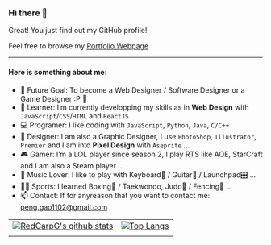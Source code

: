 ### Hi there 👋

Great! You just find out my GitHub profile!

Feel free to browse my [Portfolio Webpage](https://redcarpg.github.io/)

--------------------------------------------------------------

#### Here is something about me:

- 🔮 Future Goal: To become a Web Designer / Software Designer or a Game Designer :P 🎯
- 🌱 Learner: I’m currently developping my skills as in **Web Design** with `JavaScript`/`CSS`/`HTML` and `ReactJS`
- 💻 Programer: I like coding with `JavaScript`, `Python`, `Java`, `C/C++`
- 🎨 Designer: I am also a Graphic Designer, I use `PhotoShop`, `Illustrator`, `Premier` and I am into **Pixel Design** with `Aseprite` ...
- 🎮 Gamer: I’m a LOL player since season 2, I play RTS like AOE, StarCraft and I am also a Steam player ...
- 🎵 Music Lover: I like to play with Keyboard🎹 / Guitar🎸 / Launchpad🎛 ...
- 🏃‍♂️ Sports: I learned Boxing🥊 / Taekwondo, Judo🥋 / Fencing🤺 ...
- 📫 Contact: If for anyreason that you want to contact me: peng.gao1102@gmail.com

|       |       |
| ----- | ----- |
| [![RedCarpG's github stats](https://github-readme-stats.vercel.app/api?username=REDCARPG&theme=gruvbox)](https://github.com/REDCARPG/github-readme-stats) | [![Top Langs](https://github-readme-stats.vercel.app/api/top-langs/?username=REDCARPG&layout=compact&theme=gruvbox)](https://github.com/REDCARPG/github-readme-stats) |
|       |       |
